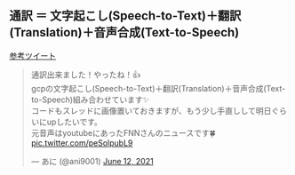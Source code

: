 ## 通訳 ＝ 文字起こし(Speech-to-Text)＋翻訳(Translation)＋音声合成(Text-to-Speech)
<a href="https://twitter.com/ani9001/status/1403608185756291073">参考ツイート</a>
<blockquote class="twitter-tweet"><p lang="ja" dir="ltr">通訳出来ました！やったね！👍<br>gcpの文字起こし(Speech-to-Text)＋翻訳(Translation)＋音声合成(Text-to-Speech)組み合わせています✨<br>コードもスレッドに画像置いておきますが、もう少し手直しして明日ぐらいにupしたいです。<br>元音声はyoutubeにあったFNNさんのニュースです🍀 <a href="https://t.co/peSolpubL9">pic.twitter.com/peSolpubL9</a></p>&mdash; あに (@ani9001) <a href="https://twitter.com/ani9001/status/1403608185756291073?ref_src=twsrc%5Etfw">June 12, 2021</a></blockquote>

